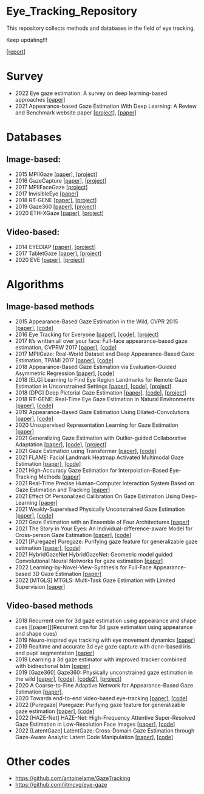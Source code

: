 # Eye_Tracking_Repository
This repository collects methods and databases in the field of eye tracking.

Keep updating!!!

[[report]](https://github.com/nz0001na/Eye_Tracking_Repository/blob/main/literature_review.pdf)

# Survey
* 2022	Eye gaze estimation: A survey on deep learning-based approaches		[[paper]](https://www.sciencedirect.com/science/article/abs/pii/S0957417422003347)
* 2021	Appearance-based Gaze Estimation With Deep Learning: A Review and Benchmark	website	paper
  [[project]](http://phi-ai.buaa.edu.cn/Gazehub/), [[paper]](http://phi-ai.buaa.edu.cn/publications/index.htm)

# Databases
## Image-based:
* 2015	MPIIGaze		[[paper]](https://paperswithcode.com/paper/appearance-based-gaze-estimation-in-the-wild),	[[project]](https://paperswithcode.com/dataset/mpiigaze)
* 2016	GazeCapture		[[paper]](https://paperswithcode.com/paper/eye-tracking-for-everyone),	[[project]](https://paperswithcode.com/dataset/gazecapture)
* 2017	MPIIFaceGaze	[[project]](https://www.perceptualui.org/research/datasets/MPIIFaceGaze/)	
* 2017	InvisibleEye  [[paper]](https://dl.acm.org/doi/10.1145/3130971)		
* 2018	RT-GENE		[[paper]](https://paperswithcode.com/paper/rt-gene-real-time-eye-gaze-estimation-in),	[[project]](https://paperswithcode.com/dataset/rt-gene)
* 2019	Gaze360		[[paper]](https://paperswithcode.com/paper/gaze360-physically-unconstrained-gaze),	[[project]](https://paperswithcode.com/dataset/gaze360)
* 2020	ETH-XGaze		[[paper]](https://paperswithcode.com/paper/eth-xgaze-a-large-scale-dataset-for-gaze),	[[project]](https://paperswithcode.com/dataset/eth-xgaze)
## Video-based:
* 2014	EYEDIAP		[[paper]](https://dl.acm.org/doi/10.1145/2578153.2578190),	[[project]](https://paperswithcode.com/dataset/eyediap)
* 2017	TabletGaze [[paper]](https://arxiv.org/abs/1508.01244), [[project]](https://sh.rice.edu/cognitive-engagement/tabletgaze/)
* 2020	EVE		[[paper]](https://paperswithcode.com/paper/towards-end-to-end-video-based-eye-tracking),	[[project]](https://paperswithcode.com/dataset/eve)



# Algorithms
## Image-based methods
* 2015  Appearance-Based Gaze Estimation in the Wild, CVPR 2015 [[paper]](https://openaccess.thecvf.com/content_cvpr_2015/html/Zhang_Appearance-Based_Gaze_Estimation_2015_CVPR_paper.html), [[code]](https://github.com/yihuacheng/Mnist)
* 2016 Eye Tracking for Everyone [[paper]](https://www.cv-foundation.org/openaccess/content_cvpr_2016/html/Krafka_Eye_Tracking_for_CVPR_2016_paper.html), [[code]](https://github.com/yihuacheng/Itracker), [[project]](https://gazecapture.csail.mit.edu/)
* 2017  It’s written all over your face: Full-face appearance-based gaze estimation, CVPRW 2017  [[paper]](https://openaccess.thecvf.com/content_cvpr_2017_workshops/w41/html/Bulling_Its_Written_All_CVPR_2017_paper.html?ref=https://githubhelp.com), [[code]](https://github.com/yihuacheng/Full-face)
* 2017  MPIIGaze: Real-World Dataset and Deep Appearance-Based Gaze Estimation, TPAMI 2017 [[paper]](https://ieeexplore.ieee.org/abstract/document/8122058), [[code]](https://github.com/yihuacheng/Gaze-Net)
* 2018  Appearance-Based Gaze Estimation via Evaluation-Guided Asymmetric Regression [[paper]](https://openaccess.thecvf.com/content_ECCV_2018/html/Yihua_Cheng_Appearance-Based_Gaze_Estimation_ECCV_2018_paper.html), [[code]](https://github.com/yihuacheng/ARE-GazeEstimation)
* 2018	[ELG]	Learning to Find Eye Region Landmarks for Remote Gaze Estimation in Unconstrained Settings	[[paper]](https://arxiv.org/abs/1805.04771), 	[[code]](https://github.com/swook/GazeML),	[[project]](https://ait.ethz.ch/projects/2018/landmarks-gaze/)
* 2018	[DPG]	Deep Pictorial Gaze Estimation	[[paper]](https://openaccess.thecvf.com/content_ECCV_2018/papers/Seonwook_Park_Deep_Pictorial_Gaze_ECCV_2018_paper.pdf),	[[code]](https://github.com/swook/GazeML),	[[project]](https://ait.ethz.ch/projects/2018/pictorial-gaze/)
* 2018  RT-GENE: Real-Time Eye Gaze Estimation in Natural Environments [[paper]](https://openaccess.thecvf.com/content_ECCV_2018/html/Tobias_Fischer_RT-GENE_Real-Time_Eye_ECCV_2018_paper.html), [[code]](https://github.com/yihuacheng/RT-Gene)
* 2019  Appearance-Based Gaze Estimation Using Dilated-Convolutions [[paper]](https://link.springer.com/chapter/10.1007/978-3-030-20876-9_20), [[code]](https://github.com/yihuacheng/Dilated-Net)
* 2020		Unsupervised Representation Learning for Gaze Estimation	[[paper]](https://openaccess.thecvf.com/content_CVPR_2020/html/Yu_Unsupervised_Representation_Learning_for_Gaze_Estimation_CVPR_2020_paper.html)
* 2021		Generalizing Gaze Estimation with Outlier-guided Collaborative Adaptation	[[paper]](https://openaccess.thecvf.com/content/ICCV2021/html/Liu_Generalizing_Gaze_Estimation_With_Outlier-Guided_Collaborative_Adaptation_ICCV_2021_paper.html),	[[code]](https://github.com/DreamtaleCore/PnP-GA),	[[project]](https://liuyunfei.net/publication/iccv2021_pnp-ga/)
* 2021		Gaze Estimation using Transformer	[[paper]](https://arxiv.org/abs/2105.14424),	[[code]](https://github.com/yihuacheng/GazeTR)	
* 2021		FLAME: Facial Landmark Heatmap Activated Multimodal Gaze Estimation	[[paper]](https://arxiv.org/abs/2110.04828),	[[code]](https://github.com/neelabhsinha/flame)	
* 2021		High-Accuracy Gaze Estimation for Interpolation-Based Eye-Tracking Methods	[[paper]](https://www.mdpi.com/2411-5150/5/3/41)	
* 2021		Real-Time Precise Human-Computer Interaction System Based on Gaze Estimation and Tracking	[[paper]](https://www.hindawi.com/journals/wcmc/2021/8213946/)
* 2021		Effect Of Personalized Calibration On Gaze Estimation Using Deep-Learning	 [[paper]](https://arxiv.org/abs/2109.12801)
* 2021		Weakly-Supervised Physically Unconstrained Gaze Estimation	[[paper]](https://arxiv.org/pdf/2105.09803.pdf),	[[code]](https://github.com/NVlabs/weakly-supervised-gaze)
* 2021		Gaze Estimation with an Ensemble of Four Architectures	[[paper]](https://arxiv.org/abs/2107.01980)
* 2021	The Story in Your Eyes: An Individual-difference-aware Model for Cross-person Gaze Estimation	[[paper]](https://arxiv.org/abs/2106.14183),	[[code]](https://github.com/bjj9/EVE_SCPT)	
* 2021	[Puregaze]	Puregaze: Purifying gaze feature for generalizable gaze estimation	[[paper]](https://arxiv.org/abs/2103.13173),	[[code]](https://github.com/yihuacheng/puregaze)	
* 2021	HybridGazeNet	HybridGazeNet: Geometric model guided Convolutional Neural Networks for gaze estimation	[[paper]](https://arxiv.org/abs/2111.11691)		
* 2022		Learning-by-Novel-View-Synthesis for Full-Face Appearance-based 3D Gaze Estimation	[[paper]](https://arxiv.org/abs/2201.07927)		
* 2022	[MTGLS]	MTGLS: Multi-Task Gaze Estimation with Limited Supervision	[[paper]](https://openaccess.thecvf.com/content/WACV2022/html/Ghosh_MTGLS_Multi-Task_Gaze_Estimation_With_Limited_Supervision_WACV_2022_paper.html)		


## Video-based methods

* 2018		Recurrent cnn for 3d gaze estimation using appearance and shape cues  [[paper]](Recurrent cnn for 3d gaze estimation using appearance and shape cues)		
* 2019		Neuro-inspired eye tracking with eye movement dynamics	[[paper]](https://openaccess.thecvf.com/content_CVPR_2019/html/Wang_Neuro-Inspired_Eye_Tracking_With_Eye_Movement_Dynamics_CVPR_2019_paper.html)
* 2019		Realtime and accurate 3d eye gaze capture with dcnn-based iris and pupil segmentation	[[paper]](https://ieeexplore.ieee.org/abstract/document/8818661)
* 2019		Learning a 3d gaze estimator with improved itracker combined with bidirectional lstm  [[paper]](https://ieeexplore.ieee.org/abstract/document/8784770)				
* 2019	[Gaze360]	Gaze360: Physically unconstrained gaze estimation in the wild	[[paper]](http://gaze360.csail.mit.edu/iccv2019_gaze360.pdf),	[[code]](https://github.com/Erkil1452/gaze360),	[[code2]](https://github.com/erkil1452/gaze360/tree/master/code),	[[project]](http://gaze360.csail.mit.edu/)
* 2020  A Coarse-to-Fine Adaptive Network for Appearance-Based Gaze Estimation [[paper]](https://ojs.aaai.org/index.php/AAAI/article/view/6636),
* 2020	Towards end-to-end video-based eye-tracking	[[paper]](https://arxiv.org/abs/2007.13120),	[[code]](https://github.com/swook/EVE)		
* 2022	[Puregaze]	Puregaze: Purifying gaze feature for generalizable gaze estimation	[[paper]](https://ojs.aaai.org/index.php/AAAI/article/view/19921),	[[code]](https://github.com/yihuacheng/PureGaze)	
* 2022	[HAZE-Net]	HAZE-Net: High-Frequency Attentive Super-Resolved Gaze Estimation in Low-Resolution Face Images	[[paper]](https://arxiv.org/abs/2209.10167),	[[code]](https://github.com/dbseorms16/haze_net)		
* 2022	[LatentGaze]	LatentGaze: Cross-Domain Gaze Estimation through Gaze-Aware Analytic Latent Code Manipulation	[[paper]](https://arxiv.org/abs/2209.10171),	[[code]](https://github.com/leeisack/latentgaze)		

# Other codes
* https://github.com/antoinelame/GazeTracking
* https://github.com/iitmcvg/eye-gaze

